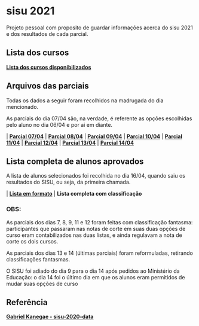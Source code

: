 # sisu 2021
Projeto pessoal com proposito de guardar informações acerca do sisu 2021 e dos resultados de cada parcial.

## Lista dos cursos
**[Lista dos cursos disponibilizados](https://raw.githubusercontent.com/bmarquescost/sisu-2021/main/lista_cursos.csv)**

## Arquivos das parciais 
Todas os dados a seguir foram recolhidos na madrugada do dia mencionado.

As parciais do dia 07/04 são, na verdade, é referente as opções escolhidas pelo aluno no dia 06/04 e por ai em diante.

| **[Parcial 07/04](https://raw.githubusercontent.com/bmarquescost/sisu-2021/main/Data/notas_parcial_07_04.csv)** | **[Parcial 08/04](https://raw.githubusercontent.com/bmarquescost/sisu-2021/main/Data/notas_parcial_08_04.csv)** |  **[Parcial 09/04](https://raw.githubusercontent.com/bmarquescost/sisu-2021/main/Data/notas_parcial_09_04.csv)** | **[Parcial 10/04](https://raw.githubusercontent.com/bmarquescost/sisu-2021/main/Data/notas_parcial_10_04.csv)** | **[Parcial 11/04](https://raw.githubusercontent.com/bmarquescost/sisu-2021/main/Data/notas_parcial_11_04.csv)** | **[Parcial 12/04](https://raw.githubusercontent.com/bmarquescost/sisu-2021/main/Data/notas_parcial_12_04.csv)** | **[Parcial 13/04](https://raw.githubusercontent.com/bmarquescost/sisu-2021/main/Data/notas_parcial_13_04.csv)** | **[Parcial 14/04](https://raw.githubusercontent.com/bmarquescost/sisu-2021/main/Data/notas_parcial_14_04.csv)** 

## Lista completa de alunos aprovados
A lista de alunos selecionados foi recolhida no dia 16/04, quando saiu os resultados do SISU, ou seja, da primeira chamada.

| **[Lista em formato](https://raw.githubusercontent.com/bmarquescost/sisu-2021/main/Data/alunos_selecionados.csv)** | **Lista completa com classificação**  


### OBS:
As parciais dos dias 7, 8, 9, 11 e 12 foram feitas com classificação fantasma: participantes que passaram nas notas de corte em suas duas opções de curso eram contabilizados nas duas listas, e ainda regulavam a nota de corte os dois cursos.

As parciais dos dias 13 e 14 (últimas parciais) foram reformuladas, retirando classificações fantasmas.

O SISU foi adiado do dia 9 para o dia 14 após pedidos ao Ministério da Educação: o dia 14 foi o último dia em que os alunos eram permitidos de mudar suas opções de curso

## Referência 

**[Gabriel Kanegae - sisu-2020-data](https://github.com/KanegaeGabriel/sisu-2020-data)**
